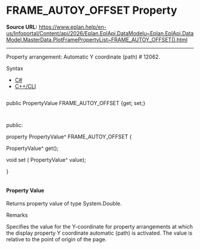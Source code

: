 # FRAME_AUTOY_OFFSET Property

**Source URL:** https://www.eplan.help/en-us/Infoportal/Content/api/2026/Eplan.EplApi.DataModelu~Eplan.EplApi.DataModel.MasterData.PlotFramePropertyList~FRAME_AUTOY_OFFSET().html

---

Property arrangement: Automatic Y coordinate (path) # 12062.

Syntax

- [C#](#i-syntax-CS)
- [C++/CLI](#i-syntax-CPP2005)

```
```
public PropertyValue FRAME_AUTOY_OFFSET {get; set;}
```
```

```
```
public:

property PropertyValue^ FRAME_AUTOY_OFFSET {

   PropertyValue^ get();

   void set (    PropertyValue^ value);

}
```
```

#### Property Value

Returns property value of type System.Double.

Remarks

Specifies the value for the Y-coordinate for property arrangements at which the display property Y coordinate automatic (path) is activated. The value is relative to the point of origin of the page.
